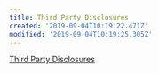 ```yaml
---
title: Third Party Disclosures
created: '2019-09-04T10:19:22.471Z'
modified: '2019-09-04T10:19:25.305Z'
---
```


[Third Party Disclosures](https://3rdpartysource.microsoft.com/)


